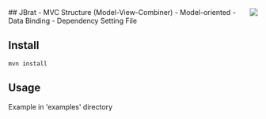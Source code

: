 <img src="https://travis-ci.org/jason1122g/JBrat.svg?branch=master" align="right"/>
## JBrat
- MVC Structure (Model-View-Combiner)
- Model-oriented
- Data Binding
- Dependency Setting File

## Install
    mvn install


## Usage
Example in 'examples' directory
